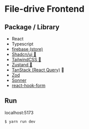 # File-drive Frontend

## Package / Library

- React
- Typescript
- [firebase (store)](https://firebase.google.com/)
- [Shadcn/ui 🎨](https://ui.shadcn.com/)
- [TailwindCSS 🎨](https://tailwindcss.com/)
- [Zustand 💾](https://github.com/pmndrs/zustand)
- [TanStack (React Query)](https://tanstack.com/query/latest/docs/framework/react/overview) 💾
- [Zod](https://zod.dev/)
- [Sonner](https://sonner.emilkowal.ski/)
- [react-hook-form](https://www.react-hook-form.com/)

## Run

localhost:5173

```bash
$ yarn run dev
```
